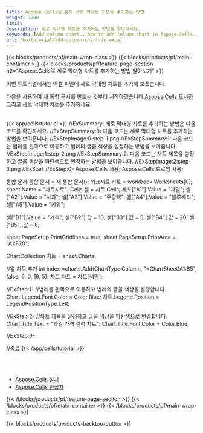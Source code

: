 ```yaml
---
title: Aspose.Cells을 통해 세로 막대형 차트를 추가하는 방법
weight: 7700
limit:
description: 세로 막대형 차트를 추가하는 방법을 알아보세요.
keywords: [Add column chart., how to add column chart in Aspose.Cells., how to add column chart using Aspose.Cells]
url: /ko/tutorial/add-column-chart-in-excel
---
```

{{< blocks/products/pf/main-wrap-class >}}
{{< blocks/products/pf/main-container >}}
{{< blocks/products/pf/feature-page-section h2="Aspose.Cells로 세로 막대형 차트를 추가하는 방법 알아보기" >}}

<p>
이번 튜토리얼에서는 엑셀 파일에 세로 막대형 차트를 추가해 보겠습니다.
</p>

<p>
 다음을 사용하여 새 통합 문서를 만드는 것부터 시작하겠습니다.<a href="https://www.nuget.org/packages/Aspose.Cells">Aspose.Cells 도서관</a> 그리고 세로 막대형 차트를 추가하세요.
</p>

<br />
{{< app/cells/tutorial >}}
//ExSummary: 세로 막대형 차트를 추가하는 방법은 다음 코드를 확인하세요.
//ExStepSummary:0: 다음 코드는 세로 막대형 차트를 추가하는 방법을 보여줍니다.
//ExStepImage:0:step-1.png
//ExStepSummary:1: 다음 코드는 범례를 왼쪽으로 이동하고 범례의 글꼴 색상을 설정하는 방법을 보여줍니다.
//ExStepImage:1:step-2.png
//ExStepSummary:2: 다음 코드는 차트 제목을 설정하고 글꼴 색상을 파란색으로 변경하는 방법을 보여줍니다.
//ExStepImage:2:step-3.png
//ExStart
//ExStep:0-
Aspose.Cells 사용;
Aspose.Cells.드로잉 사용;

통합 문서 통합 문서 = 새 통합 문서();
워크시트 시트 = workbook.Worksheets[0];
sheet.Name = "차트시트";
Cells 셀 = 시트.Cells;
세포["A1"].Value = "과일";
셀["A2"].Value = "사과";
셀["A3"].Value = "주황색";
셀["A4"].Value = "블루베리";
셀["A5"].Value = "키위";

셀["B1"].Value = "가격";
셀["B2"].값 = 10;
셀["B3"].값 = 5;
셀["B4"].값 = 20;
셀["B5"].값 = 8;

sheet.PageSetup.PrintGridlines = true;
sheet.PageSetup.PrintArea = "A1:F20";

ChartCollection 차트 = sheet.Charts;

//열 차트 추가
int index =charts.Add(ChartType.Column, "=ChartSheet!A1:B5", false, 6, 0, 19, 5);
차트 차트 = 차트[색인];

//ExStep:1-
//범례를 왼쪽으로 이동하고 범례의 글꼴 색상을 설정합니다.
Chart.Legend.Font.Color = Color.Blue;
차트.Legend.Position = LegendPositionType.Left;

//ExStep:2-
//차트 제목을 설정하고 글꼴 색상을 파란색으로 변경합니다.
Chart.Title.Text = "과일 가격 컬럼 차트";
Chart.Title.Font.Color = Color.Blue;

//ExStep:0-

//종료
{{< /app/cells/tutorial >}}
<br />

<br />
<br />
<div class="code-sample">
    <ul class="link-list">
        <li class="link-item"><a href="https://docs.aspose.com/cells/net/installation/">Aspose.Cells 설치</a></li>
        <li class="link-item"><a href="https://products.aspose.app/cells/editor/">Aspose.Cells 편집자</a></li>
    </ul>
</div>

{{< /blocks/products/pf/feature-page-section >}}
{{< /blocks/products/pf/main-container >}}
{{< /blocks/products/pf/main-wrap-class >}}

{{< blocks/products/products-backtop-button >}}